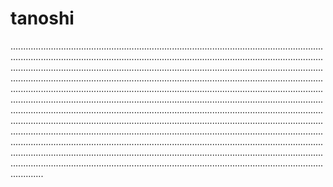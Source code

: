 # tanoshi
.............................................................................................................................................................................................................................................................................................................................................................................................................................................................................................................................................................................................................................................................................................................................................................................................................................................................................................................................................................................................................................................................................................................................................................................................................................................................................................................................................................................................................................................................................................................................................................